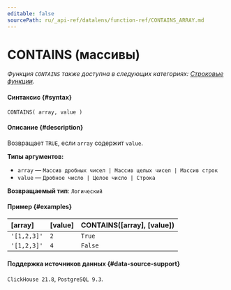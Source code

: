 ```yaml
---
editable: false
sourcePath: ru/_api-ref/datalens/function-ref/CONTAINS_ARRAY.md
---
```


# CONTAINS (массивы)

_Функция `CONTAINS` также доступна в следующих категориях: [Строковые функции](CONTAINS.md)._

#### Синтаксис {#syntax}


```
CONTAINS( array, value )
```

#### Описание {#description}
Возвращает `TRUE`, если `array` содержит `value`.

**Типы аргументов:**
- `array` — `Массив дробных чисел | Массив целых чисел | Массив строк`
- `value` — `Дробное число | Целое число | Строка`


**Возвращаемый тип**: `Логический`

#### Пример {#examples}



| **[array]**   | **[value]**   | **CONTAINS([array], [value])**   |
|:--------------|:--------------|:---------------------------------|
| `'[1,2,3]'`   | `2`           | `True`                           |
| `'[1,2,3]'`   | `4`           | `False`                          |




#### Поддержка источников данных {#data-source-support}

`ClickHouse 21.8`, `PostgreSQL 9.3`.
